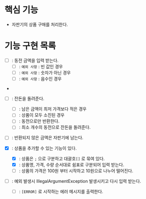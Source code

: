 # 핵심 기능
- 자판기의 상품 구매를 처리한다.

# 기능 구현 목록
- [ ] : 동전 금액을 입력 받는다.
    - [ ] : `예외 사항` : 빈 값인 경우
    - [ ] : `예외 사항` : 숫자가 아닌 경우
    - [ ] : `예외 사항` : 음수인 경우
-
- [ ] : 잔돈을 돌려준다.
    - [ ] : 남은 금액이 최저 가격보다 적은 경우
    - [ ] : 상품이 모두 소진된 경우
    - [ ] : 동전으로만 반환한다.
    - [ ] : 최소 개수의 동전으로 잔돈을 돌려준다.

- [ ] : 반환되지 않은 금액은 자판기에 남는다.

- [X] : 상품을 추가할 수 있는 기능이 있다.
    - [X] : 상품은 `;` 으로 구분하고 대괄호`[]` 로 묶여 있다.
    - [X] : 상품명, 가격, 수량 순서대로 쉼표로 구분되어 입력 받는다.
    - [ ] : 상품의 가격은 100원 부터 시작하고 10원으로 나누어 떨어진다.

- [ ] : 예외 발생시 IllegalArgumentException 발생시키고 다시 입력 받는다.
    - [ ] : `[ERROR]` 로 시작하는 에러 메시지를 출력한다.

